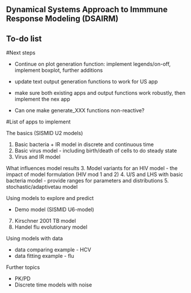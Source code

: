 ## Dynamical Systems Approach to Immmune Response Modeling (DSAIRM) 
## To-do list 


#Next steps
* Continue on plot generation function: implement legends/on-off, implement boxplot, further additions
* update text output generation functions to work for US app 

* make sure both existing apps and output functions work robustly, then implement the nex app

* Can one make generate_XXX functions non-reactive?


#List of apps to implement


The basics (SISMID U2 models)
1. Basic bacteria + IR model in discrete and continuous time
2. Basic virus model - including birth/death of cells to do steady state
3. Virus and IR model

What influences model results
3. Model variants for an HIV model - the impact of model formulation (HIV mod 1 and 2)
4. U/S and LHS with basic bacteria model - provide ranges for parameters and distributions
5. stochastic/adaptivetau model

Using models to explore and predict
* Demo model (SISMID U6-model)
7. Kirschner 2001 TB model
8. Handel flu evolutionary model

Using models with data
* data comparing example - HCV
* data fitting example - flu

Further topics
* PK/PD
* Discrete time models with noise



